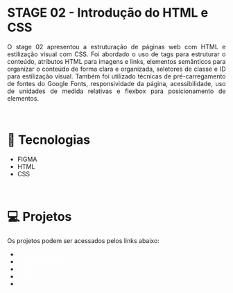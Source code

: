 # STAGE 02 - Introdução do HTML e CSS
<p align='justify'> O stage 02 apresentou a estruturação de páginas web com HTML e estilização visual com CSS. Foi abordado o uso de tags para estruturar o conteúdo, atributos HTML para imagens e links, elementos semânticos para organizar o conteúdo de forma clara e organizada, seletores de classe e ID para estilização visual. Também foi utilizado técnicas de pré-carregamento de fontes do Google Fonts, responsividade da página, acessibilidade, uso de unidades de medida relativas e flexbox para posicionamento de elementos.</p>
<br>

# 🚀 Tecnologias

- FIGMA
- HTML 
- CSS

<br>

# 💻 Projetos
Os projetos podem ser acessados pelos links abaixo:

 <ul>
    <li>
        <a href="https://devaugustow.github.io/rocketseat_explorer/stage_02/moveis_customizados/index.html" style="color: white;">Móveis Customizados</a>
    </li>
    <li>
        <a href="https://devaugustow.github.io/rocketseat_explorer/stage_02/corrigindo_bugs/index.html" style="color: white;">Corrigindo Bugs</a>
    </li>
    <li>
        <a href="https://devaugustow.github.io/rocketseat_explorer/stage_02/flutuar/index.html" style="color: white;">Flutuar</a>
    </li>
    <li>
        <a href="https://devaugustow.github.io/rocketseat_explorer/stage_02/treine_me/index.html" style="color: white;">Treine.me</a>
    </li>
    <li>
        <a href="https://devaugustow.github.io/rocketseat_explorer/stage_02/rocket_sect/index.html" style="color: white;">Rocket.sect</a>
    </li>
 </ul>
